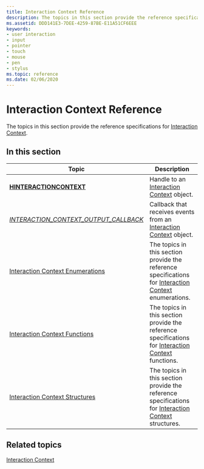 ```yaml
---
title: Interaction Context Reference
description: The topics in this section provide the reference specifications for Interaction Context.
ms.assetid: DDD141E3-7DEE-4259-87BE-E11A51CF6EEE
keywords:
- user interaction
- input
- pointer
- touch
- mouse
- pen
- stylus
ms.topic: reference
ms.date: 02/06/2020
---
```


# Interaction Context Reference

The topics in this section provide the reference specifications for [Interaction Context](interaction-context-portal.md).

## In this section

| Topic | Description |
|---|---|
| [**HINTERACTIONCONTEXT**](hinteractioncontext.md)<br/>                                  | Handle to an [Interaction Context](interaction-context-portal.md) object.<br/>                                                              |
| [*INTERACTION\_CONTEXT\_OUTPUT\_CALLBACK*](/windows/win32/api/interactioncontext/nc-interactioncontext-interaction_context_output_callback)<br/> | Callback that receives events from an [Interaction Context](interaction-context-portal.md) object.<br/>                                     |
| [Interaction Context Enumerations](enumerations.md)<br/>                                | The topics in this section provide the reference specifications for [Interaction Context](interaction-context-portal.md) enumerations.<br/> |
| [Interaction Context Functions](functions.md)<br/>                                      | The topics in this section provide the reference specifications for [Interaction Context](interaction-context-portal.md) functions.<br/>    |
| [Interaction Context Structures](structures.md)<br/>                                    | The topics in this section provide the reference specifications for [Interaction Context](interaction-context-portal.md) structures.<br/>   |

## Related topics

[Interaction Context](interaction-context-portal.md)

